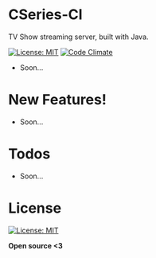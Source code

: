 # CSeries-CI
TV Show streaming server, built with Java.

[![License: MIT](https://img.shields.io/badge/License-MIT-yellow.svg)](https://opensource.org/licenses/MIT)
[![Code Climate](https://codeclimate.com/github/PHClement/CSeries-CI.png)](https://codeclimate.com/github/PHClement/CSeries-CI)

  - Soon...

# New Features!

  - Soon...

# Todos

 - Soon...

# License

[![License: MIT](https://img.shields.io/badge/License-MIT-yellow.svg)](https://opensource.org/licenses/MIT)

**Open source <3**
